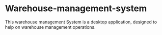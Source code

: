 # Warehouse-management-system
This warehouse management System is a desktop application, designed to help on warehouse management operations.

